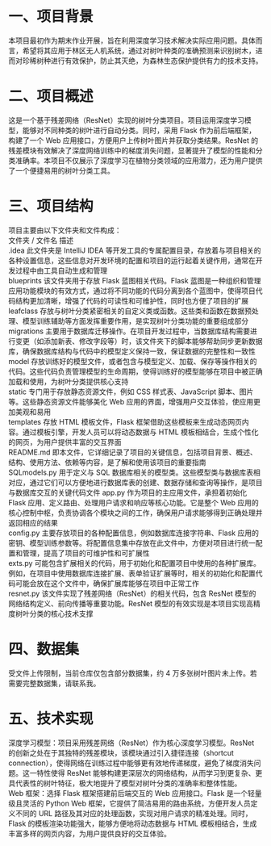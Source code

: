 # 一、项目背景  
本项目最初作为期末作业开展，旨在利用深度学习技术解决实际应用问题。具体而言，希望将其应用于林区无人机系统，通过对树叶种类的准确预测来识别树木，进而对珍稀树种进行有效保护，防止其灭绝，为森林生态保护提供有力的技术支持。        
# 二、项目概述   
这是一个基于残差网络（ResNet）实现的树叶分类项目。项目运用深度学习模型，能够对不同种类的树叶进行自动分类。同时，采用 Flask 作为前后端框架，构建了一个 Web 应用接口，方便用户上传树叶图片并获取分类结果。ResNet 的残差模块有效解决了深度网络训练中的梯度消失问题，显著提升了模型的性能和分类准确率。本项目不仅展示了深度学习在植物分类领域的应用潜力，还为用户提供了一个便捷易用的树叶分类工具。            
# 三、项目结构  
项目主要由以下文件夹和文件构成：   
文件夹 / 文件名	描述    
.idea	此文件夹是 IntelliJ IDEA 等开发工具的专属配置目录，存放着与项目相关的各种设置信息，这些信息对开发环境的配置和项目的运行起着关键作用，通常在开发过程中由工具自动生成和管理        
blueprints	该文件夹用于存放 Flask 蓝图相关代码。Flask 蓝图是一种组织和管理应用功能模块的有效方式，通过将不同功能的代码分离到各个蓝图中，使得项目代码结构更加清晰，增强了代码的可读性和可维护性，同时也方便了项目的扩展        
leafclass	存放与树叶分类紧密相关的自定义类或函数。这些类和函数在数据预处理、模型训练辅助等方面发挥重要作用，是实现树叶分类功能的重要组成部分     
migrations	主要用于数据库迁移操作。在项目开发过程中，当数据库结构需要进行变更（如添加新表、修改字段等）时，该文件夹下的脚本能够帮助同步更新数据库，确保数据库结构与代码中的模型定义保持一致，保证数据的完整性和一致性         
model	存放训练好的模型文件，或者包含与模型定义、加载、保存等操作相关的代码。这些代码负责管理模型的生命周期，使得训练好的模型能够在项目中被正确加载和使用，为树叶分类提供核心支持        
static	专门用于存放静态资源文件，例如 CSS 样式表、JavaScript 脚本、图片等。这些静态资源文件能够美化 Web 应用的界面，增强用户交互体验，使应用更加美观和易用    
templates	存放 HTML 模板文件，Flask 框架借助这些模板来生成动态网页内容。通过模板引擎，开发人员可以将动态数据与 HTML 模板相结合，生成个性化的网页，为用户提供丰富的交互界面   
README.md	即本文件，它详细记录了项目的关键信息，包括项目背景、概述、结构、使用方法、依赖等内容，是了解和使用该项目的重要指南   
SQLmodels.py	用于定义与 SQL 数据库相关的模型类。这些模型类与数据库表相对应，通过它们可以方便地进行数据库表的创建、数据存储和查询等操作，是项目与数据库交互的关键代码文件
app.py	作为项目的主应用文件，承担着初始化 Flask 应用、定义路由、处理用户请求和响应等核心功能。它是整个 Web 应用的核心控制中枢，负责协调各个模块之间的工作，确保用户请求能够得到正确处理并返回相应的结果   
config.py	主要存放项目的各种配置信息，例如数据库连接字符串、Flask 应用的密钥、模型训练参数等。将配置信息集中存放在此文件中，方便对项目进行统一配置和管理，提高了项目的可维护性和可扩展性   
exts.py	可能包含扩展相关的代码，用于初始化和配置项目中使用的各种扩展库。例如，在项目中使用数据库连接扩展、表单验证扩展等时，相关的初始化和配置代码可能会放在这个文件中，确保扩展库能够在项目中正常工作   
resnet.py	该文件实现了残差网络（ResNet）的相关代码，包含 ResNet 模型的网络结构定义、前向传播等重要功能。ResNet 模型的有效实现是本项目实现高精度树叶分类的核心技术支撑   
# 四、数据集
受文件上传限制，当前仓库仅包含部分数据集，约 4 万多张树叶图片未上传。若需要完整数据集，请联系我。  
# 五、技术实现
深度学习模型：项目采用残差网络（ResNet）作为核心深度学习模型。ResNet 的创新之处在于其独特的残差模块，该模块通过引入捷径连接（shortcut connection），使得网络在训练过程中能够更有效地传递梯度，避免了梯度消失问题。这一特性使得 ResNet 能够构建更深层次的网络结构，从而学习到更复杂、更具代表性的树叶特征，极大地提升了模型对树叶分类的准确率和整体性能。     
Web 框架：选择 Flask 框架搭建前后端交互的 Web 应用接口。Flask 是一个轻量级且灵活的 Python Web 框架，它提供了简洁易用的路由系统，方便开发人员定义不同的 URL 路径及其对应的处理函数，实现对用户请求的精准处理。同时，Flask 的模板渲染功能强大，能够方便地将动态数据与 HTML 模板相结合，生成丰富多样的网页内容，为用户提供良好的交互体验。      
 
